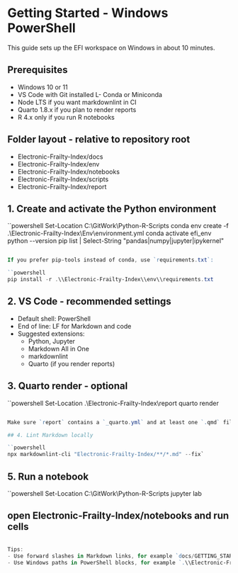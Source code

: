 # Getting Started - Windows PowerShell

This guide sets up the EFI workspace on Windows in about 10 minutes.

## Prerequisites

- Windows 10 or 11
- VS Code with Git installed
L- Conda or Miniconda
- Node LTS if you want markdownlint in CI
- Quarto 1.8.x if you plan to render reports
- R 4.x only if you run R notebooks

## Folder layout - relative to repository root

- Electronic-Frailty-Index/docs
- Electronic-Frailty-Index/env
- Electronic-Frailty-Index/notebooks
- Electronic-Frailty-Index/scripts
- Electronic-Frailty-Index/report

## 1. Create and activate the Python environment

``powershell
Set-Location C:\GitWork\Python-R-Scripts
conda env create -f .\\Electronic-Frailty-Index\Env\\environment.yml
conda activate efi_env
python --version
pip list | Select-String "pandas|numpy|jupyter|ipykernel"

```powershell

If you prefer pip-tools instead of conda, use `requirements.txt`:

``powershell
pip install -r .\\Electronic-Frailty-Index\\env\\requirements.txt
```

## 2. VS Code - recommended settings

- Default shell: PowerShell
- End of line: LF for Markdown and code
- Suggested extensions:
  - Python, Jupyter
  - Markdown All in One
  - markdownlint
  - Quarto (if you render reports)

## 3. Quarto render - optional

``powershell
Set-Location .\\Electronic-Frailty-Index\report
quarto render

```powershell

Make sure `report` contains a `_quarto.yml` and at least one `.qmd` file before rendering.

## 4. Lint Markdown locally

``powershell
npx markdownlint-cli "Electronic-Frailty-Index/**/*.md" --fix`
```

## 5. Run a notebook

``powershell
Set-Location C:\GitWork\Python-R-Scripts
jupyter lab

## open Electronic-Frailty-Index/notebooks and run cells

```powershell

Tips:
- Use forward slashes in Markdown links, for example `docs/GETTING_STARTED.md`.
- Use Windows paths in PowerShell blocks, for example `.\\Electronic-Frailty-Index\env\environment.yml`.
